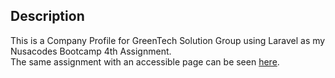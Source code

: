 ## Description

This is a Company Profile for GreenTech Solution Group using Laravel as my Nusacodes Bootcamp 4th Assignment.  
The same assignment with an accessible page can be seen [here](https://github.com/Kenjirl/greentech-solution-company-profile).
